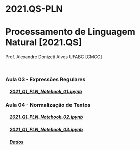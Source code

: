 # 2021.QS-PLN
# Processamento de Linguagem Natural [2021.QS]

Prof. Alexandre Donizeti Alves
UFABC [CMCC]


<br>

### **Aula 03 - Expressões Regulares**

##### &nbsp;&nbsp;&nbsp; [2021_Q1_PLN_Notebook_01.ipynb](https://github.com/adalves-ufabc/2021.QS-PLN/blob/main/Aula%2003/2021_Q1_PLN_Notebook_01.ipynb)
  
### **Aula 04 - Normalização de Textos**
##### &nbsp;&nbsp;&nbsp; [2021_Q1_PLN_Notebook_02.ipynb](https://github.com/adalves-ufabc/2021.QS-PLN/blob/main/Aula%2003/2021_Q1_PLN_Notebook_02.ipynb)
  
##### &nbsp;&nbsp;&nbsp; [2021_Q1_PLN_Notebook_03.ipynb](https://github.com/adalves-ufabc/2021.QS-PLN/blob/main/Aula%2003/2021_Q1_PLN_Notebook_03.ipynb)
  
##### &nbsp;&nbsp;&nbsp; [Dados](https://github.com/adalves-ufabc/2021.QS-PLN/tree/main/Aula%2004/data) 
  
